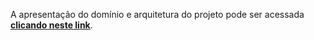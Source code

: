 A apresentação do domínio e arquitetura do projeto pode ser acessada [**clicando neste link**](https://drive.google.com/file/d/1O3Nik1zrwP74ijdNhz5NMC6BasNNfpHw/view?usp=sharing).
